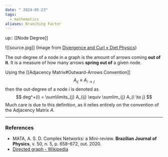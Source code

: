 ```yaml
---
date: " 2024-05-23"
tags:
  - mathematics
aliases: Branching Factor
---
```


up:: [[Node Degree]]

![[source.jpg]]
(Image from [Divergence and Curl « Diet Physics](https://dietphysics.wordpress.com/2010/02/06/divergence-and-curl/))

The out-degree of a node in a graph is the amount of arrows coming **out of it**. It is a measure of how many arrows **spring out of** a given node.

Using the [[Adjacency Matrix#Outward-Arrows Convention]]
$$
A_{ij} \equiv A_{i \to j}
$$
then the out-degree of a node $i$ is denoted as
$$
deg^+(i) = \sum\limits_{j} A_{ij} \equiv \sumlim_{j} A_{i \to j}
$$
Much care is due to this definition, as it relies entirely on the convention of the Adjacency Matrix $A$.

---
### References
- MATA, A. S. D. Complex Networks: a Mini-review. **Brazilian Journal of Physics**, v. 50, n. 5, p. 658–672, out. 2020.
- [Directed graph - Wikipedia](https://en.wikipedia.org/wiki/Directed_graph#Indegree_and_outdegree)
